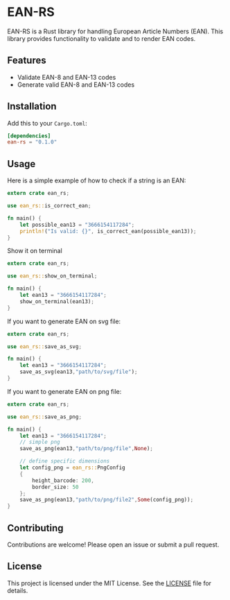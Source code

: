 # EAN-RS



EAN-RS is a Rust library for handling European Article Numbers (EAN). This library provides functionality to validate and to render EAN codes.

## Features

- Validate EAN-8 and EAN-13 codes
- Generate valid EAN-8 and EAN-13 codes

## Installation

Add this to your `Cargo.toml`:

```toml
[dependencies]
ean-rs = "0.1.0"
```

## Usage

Here is a simple example of how to check if a string is an EAN:

```rust
extern crate ean_rs;

use ean_rs::is_correct_ean;

fn main() {
    let possible_ean13 = "3666154117284";
    println!("Is valid: {}", is_correct_ean(possible_ean13));
}
```

Show it on terminal

```rust
extern crate ean_rs;

use ean_rs::show_on_terminal;

fn main() {
    let ean13 = "3666154117284";
    show_on_terminal(ean13);
}
```


If you want to generate EAN on svg file:

```rust
extern crate ean_rs;

use ean_rs::save_as_svg;

fn main() {
    let ean13 = "3666154117284";
    save_as_svg(ean13,"path/to/svg/file");
}
```

If you want to generate EAN on png file:

```rust
extern crate ean_rs;

use ean_rs::save_as_png;

fn main() {
    let ean13 = "3666154117284";
    // simple png
    save_as_png(ean13,"path/to/png/file",None);

    // define specific dimensions
    let config_png = ean_rs::PngConfig
    {
        height_barcode: 200,
        border_size: 50
    };
    save_as_png(ean13,"path/to/png/file2",Some(config_png));
}
```

## Contributing

Contributions are welcome! Please open an issue or submit a pull request.

## License

This project is licensed under the MIT License. See the [LICENSE](LICENSE) file for details.

